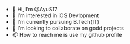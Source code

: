 - 👋 Hi, I’m @AyuS17
- 👀 I’m interested in iOS Devlopment
- 🌱 I’m currently pursuing B.Tech(IT)
- 💞️ I’m looking to collaborate on godd projects
- 📫 How to reach me is use my github profile

<!---
AyuS17/AyuS17 is a ✨ special ✨ repository because its `README.md` (this file) appears on your GitHub profile.
You can click the Preview link to take a look at your changes.
--->
